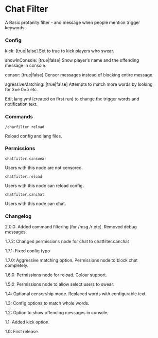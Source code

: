 Chat Filter
===========

A Basic profanity filter - and message when people mention trigger keywords.

### Config

kick: [true|false] Set to true to kick players who swear.

showInConsole: [true|false] Show player's name and the offending message in console.

censor: [true|false] Censor messages instead of blocking entire message.

agressiveMatching: [true|false]  Attempts to match more words by looking for 3=e 0=o etc.

Edit lang.yml (created on first run) to change the trigger words and notification text. 

### Commands

    /charfilter reload
Reload config and lang files.

### Permissions

    chatfilter.canswear
Users with this node are not censored.

    chatfilter.reload
Users with this node can reload config.

    chatfilter.canchat
Users with this node can chat.

### Changelog
2.0.0:  Added command filtering (for /msg /r etc).  Removed debug messages.

1.7.2:  Changed permissions node for chat to chatfilter.canchat

1.7.1:  Fixed config typo

1.7.0:  Aggressive matching option.  Permissions node to block chat completely. 

1.6.0:  Permissions node for reload.  Colour support.

1.5.0:  Permissions node to allow select users to swear.

1.4:  Optional censorship mode.  Replaced words with configurable text.

1.3:  Config options to match whole words.

1.2:  Option to show offending messages in console.

1.1:  Added kick option.

1.0:  First release.


